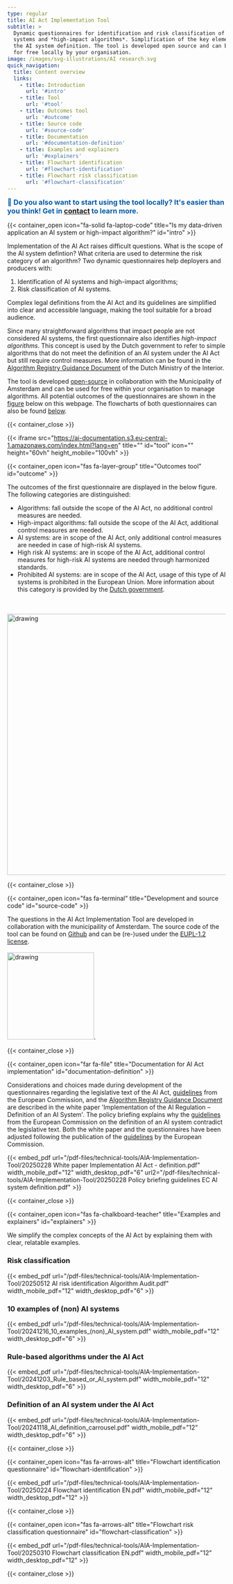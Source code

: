 ```yaml
---
type: regular
title: AI Act Implementation Tool
subtitle: >
  Dynamic questionnaires for identification and risk classification of AI
  systems and *high-impact algorithms*. Simplification of the key elements of
  the AI system definition. The tool is developed open source and can be used
  for free locally by your organisation.
image: /images/svg-illustrations/AI research.svg
quick_navigation:
  title: Content overview
  links:
    - title: Introduction
      url: '#intro'
    - title: Tool
      url: '#tool'
    - title: Outcomes tool
      url: '#outcome'
    - title: Source code
      url: '#source-code'
    - title: Documentation
      url: '#documentation-definition'
    - title: Examples and explainers
      url: '#explainers'
    - title: Flowchart identification
      url: '#flowchart-identification'
    - title: Flowchart risk classification
      url: '#flowchart-classification'
---
```


<!-- Promobar -->

<div id={{.Get "id" }} class="container-fluid mt-0 p-0">
    <div class="shadow bg-lightblue">
        <div class="row promobar-mobile-desktop-layout">
            <div class="col-12 flex justify-center items-center px-5">
                <!-- Content -->
                <span class="mr-3" style="font-size:16px; color:#005aa7;">
                    <b>👋 Do you also want to start using the tool locally? It's easier than you think! Get in <u><a href="/nl/about/contact/" >contact</a></u> to learn more.</b>    </span>
            </div>
        </div>
    </div>
</div>

<!-- Introduction -->

{{< container_open icon="fa-solid fa-laptop-code" title="Is my data-driven application an AI system or high-impact algorithm?" id="intro" >}}

Implementation of the AI Act raises difficult questions. What is the scope of the AI system defintion? What criteria are used to determine the risk category of an algorithm? Two dynamic questionnaires help deployers and producers with:

1. Identification of AI systems and high-impact algorithms;
2. Risk classification of AI systems.

Complex legal definitions from the AI Act and its guidelines are simplified into clear and accessible language, making the tool suitable for a broad audience.

Since many straightforward algorithms that impact people are not considered AI systems, the first questionnaire also identifies *high-impact algorithms*. This concept is used by the Dutch government to refer to simple algorithms that do not meet the definition of an AI system under the AI Act but still require control measures. More information can be found in the <a href="https://algoritmes.pleio.nl/attachment/entity/f1a35292-7ea6-4e47-93fa-b3358e9ab2e0" target="_blank">Algorithm Registry Guidance Document</a> of the Dutch Ministry of the Interior.

The tool is developed [open-source](/technical-tools/implementation-tool/#source-code) in collaboration with the Municipality of Amsterdam and can be used for free within your organisation to manage algorithms. All potential outcomes of the questionnaires are shown in the [figure](/technical-tools/implementation-tool/#outcome) below on this webpage. The flowcharts of both questionnaires can also be found [below](/technical-tools/implementation-tool/#flowchart-identification).

{{< container_close >}}



<!-- Web app -->

{{< iframe src="https://ai-documentation.s3.eu-central-1.amazonaws.com/index.html?lang=en" title="" id="tool" icon="" height="60vh" height_mobile="100vh" >}}



<!-- Outcomes tool -->

{{< container_open icon="fas fa-layer-group" title="Outcomes tool" id="outcome" >}}

The outcomes of the first questionnaire are displayed in the below figure. The following categories are distinguished:

* Algorithms: fall outside the scope of the AI Act, no additional control measures are needed.
* High-impact algorithms: fall outside the scope of the AI Act, additional control measures are needed.
* AI systems: are in scope of the AI Act, only additional control measures are needed in case of high-risk AI systems.
* High risk AI systems: are in scope of the AI Act, additional control measures for high-risk AI systems are needed through harmonized standards.
* Prohibited AI systems: are in scope of the AI Act, usage of this type of AI systems is prohibited in the European Union. More information about this category is provided by the <a href="https://www.digitaleoverheid.nl/achtergrondartikelen/welke-ai-praktijken-zijn-volgend-jaar-verboden/" target="_blank">Dutch government</a>.

<br> <br> <img src="/images/ai-act-implementation-tool/Venn diagram EN.png" alt="drawing" width="600"/>

{{< container_close >}}



<!-- Source code -->

{{< container_open icon="fas fa-terminal" title="Development and source code" id="source-code" >}}

The questions in the AI Act Implementation Tool are developed in collaboration with the municipaility of Amsterdam. The source code of the tool can be found on <a href="https://github.com/NGO-Algorithm-Audit/AI-Act-Implementation-Tool" target="_blank">Github</a> and can be (re-)used under the <a href="https://eupl.eu/1.2/en/" target="_blank">EUPL-1.2 license</a>. <br> <br> <img src="/images/partner logo-cropped/GemeenteAmsterdam.png" alt="drawing" width="200"/>.

{{< container_close >}}



<!-- Documentation -->

{{< container_open icon="far fa-file" title="Documentation for AI Act implementation" id="documentation-definition" >}}

Considerations and choices made during development of the questionnaires regarding the legislative text of the AI Act, <a href="https://digital-strategy.ec.europa.eu/en/library/commission-publishes-guidelines-ai-system-definition-facilitate-first-ai-acts-rules-application" target="_blank">guidelines</a> from the European Commission, and the <a href="https://algoritmes.pleio.nl/attachment/entity/f1a35292-7ea6-4e47-93fa-b3358e9ab2e0" target="_blank">Algorithm Registry Guidance Document</a> are described in the white paper 'Implementation of the AI Regulation – Definition of an AI System'. The policy briefing explains why the <a href="https://digital-strategy.ec.europa.eu/en/library/commission-publishes-guidelines-ai-system-definition-facilitate-first-ai-acts-rules-application" target="_blank">guidelines</a> from the European Commission on the definition of an AI system contradict the legislative text. Both the white paper and the questionnaires have been adjusted following the publication of the <a href="https://digital-strategy.ec.europa.eu/en/library/commission-publishes-guidelines-ai-system-definition-facilitate-first-ai-acts-rules-application" target="_blank">guidelines</a> by the European Commission.

{{< embed_pdf url="/pdf-files/technical-tools/AIA-Implementation-Tool/20250228 White paper Implementation AI Act - definition.pdf" width_mobile_pdf="12" width_desktop_pdf="6" url2="/pdf-files/technical-tools/AIA-Implementation-Tool/20250228 Policy briefing guidelines EC AI system definition.pdf" >}}

{{< container_close >}}



<!-- Examples and explainers -->

{{< container_open icon="fas fa-chalkboard-teacher" title="Examples and explainers" id="explainers" >}}

We simplify the complex concepts of the AI Act by explaining them with clear, relatable examples.

### Risk classification

{{< embed_pdf url="/pdf-files/technical-tools/AIA-Implementation-Tool/20250512 AI risk identification Algorithm Audit.pdf" width_mobile_pdf="12" width_desktop_pdf="6" >}}

### 10 examples of (non) AI systems

{{< embed_pdf url="/pdf-files/technical-tools/AIA-Implementation-Tool/20241216_10_examples_(non)_AI_system.pdf" width_mobile_pdf="12" width_desktop_pdf="6" >}}

### Rule-based algorithms under the AI Act

{{< embed_pdf url="/pdf-files/technical-tools/AIA-Implementation-Tool/20241203_Rule_based_or_AI_system.pdf" width_mobile_pdf="12" width_desktop_pdf="6" >}}

### Definition of an AI system under the AI Act

{{< embed_pdf url="/pdf-files/technical-tools/AIA-Implementation-Tool/20241118_AI_definition_carrousel.pdf" width_mobile_pdf="12" width_desktop_pdf="6" >}}

{{< container_close >}}



<!-- Flowchart identification -->

{{< container_open icon="fas fa-arrows-alt" title="Flowchart identification questionnaire" id="flowchart-identification" >}}

{{< embed_pdf url="/pdf-files/technical-tools/AIA-Implementation-Tool/20250224 Flowchart identification EN.pdf" width_mobile_pdf="12" width_desktop_pdf="12" >}}

{{< container_close >}}



<!-- Flowchart risk classification -->

{{< container_open icon="fas fa-arrows-alt" title="Flowchart risk classification questionnaire" id="flowchart-classification" >}}

{{< embed_pdf url="/pdf-files/technical-tools/AIA-Implementation-Tool/20250310 Flowchart classification EN.pdf" width_mobile_pdf="12" width_desktop_pdf="12" >}}

{{< container_close >}}
